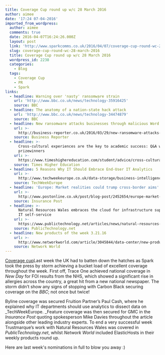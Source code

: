 ```yaml
---
title: Coverage Cup round up w/c 28 March 2016
author: aimee
date: '17:24 07-04-2016'
imported_from_wordpress:
  author: aimee
  comments: true
  date: 2016-04-07T16:24:26.000Z
  layout: post
  link: 'http://www.sparkcomms.co.uk/2016/04/07/coverage-cup-round-wc-28-march-2016/'
  slug: coverage-cup-round-wc-28-march-2016
  title: Coverage Cup round up w/c 28 March 2016
  wordpress_id: 2238
  categories:
    - Blog
  tags:
    - Coverage Cup
    - PR
    - Spark
links:
  - headline: Warning over 'nasty' ransomware strain
    url: 'http://www.bbc.co.uk/news/technology-35916425'
    source: BBC
  - headline: The anatomy of a nation-state hack attack
    url: 'http://www.bbc.co.uk/news/technology-34474879'
    source: BBC
  - headline: New ransomware attacks businesses through malicious Word documents
    url: >-
      http://business-reporter.co.uk/2016/03/29/new-ransomware-attacks-businesses-malicious-word-documents/
    source: Business Reporter
  - headline: >-
      Cross-cultural experiences are the key to academic success: Q&A with PhD
      prizewinners
    url: >-
      https://www.timeshighereducation.com/student/advice/cross-cultural-experiences-are-key-academic-success-qa-phd-prizewinners
    source: Times Higher Education
  - headline: 5 Reasons Why IT Should Embrace End-User IT Analytics
    url: >-
      http://www.techweekeurope.co.uk/data-storage/business-intelligence/5-reasons-why-it-should-embrace-end-user-it-analytics-188760#czzTsxQVy9BC0ujs.99
    source: TechWeekEurope
  - headline: 'Europe: Market realities could trump cross-border aims'
    url: >-
      http://www.postonline.co.uk/post/blog-post/2452654/europe-market-realities-could-trump-cross-border-aims
    source: Insurance Post
  - headline: >-
      Natural Resources Wales embraces the cloud for infrastructure support and
      IT self-service
    url: >-
      https://www.publictechnology.net/articles/news/natural-resources-wales-embraces-cloud-infrastructure-support-and-it-self-service
    source: PublicTechnology.net
  - headline: New products of the week 3.21.16
    url: >-
      http://www.networkworld.com/article/3045844/data-center/new-products-of-the-week-3-21-16.html#slide11
    source: Network World
---
```

[Coverage cup](Coverage-cup-167x300.jpg)Last week the UK had to batten down the hatches as Spark took the press by storm achieving a bucket load of excellent coverage throughout the week. First off, Trace One achieved national coverage in _New Day_ for FOI results from the NHS, which showed a significant rise in allergies across the country, a great hit from a new national newspaper. The storm didn’t show any signs of stopping with Carbon Black securing coverage on the _BBC_; not once but twice!

Byline coverage was secured Fruition Partner’s Paul Cash, where he explained why IT departments should use analytics to dissect data on _TechWeekEurope. _Feature coverage was then secured for GMC in the _Insurance Post_ quoting spokesperson Mike Davies throughout the article alongside other leading industry experts. To end a very successful week Trustmarque’s work with Natural Resources Wales was covered in _PublicTechnology.net_, whilst _Network World_ included ElasticHosts in their weekly products round up.

Here are last week's nominations in full to blow you away :)
